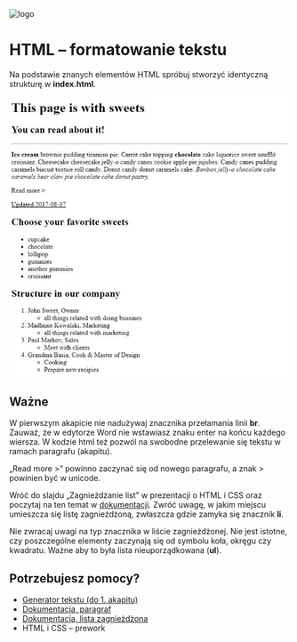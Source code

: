 <img alt="logo" src="http://coderslab.pl/svg/logo-coderslab.svg" width="400">

# HTML &ndash; formatowanie tekstu


Na podstawie znanych elementów HTML spróbuj stworzyć identyczną strukturę w **index.html**.


 ![Sample project](images/sample.jpg)

 ## Ważne
 W pierwszym akapicie nie nadużywaj znacznika przełamania linii **br**. Zauważ, że w edytorze Word nie wstawiasz znaku enter na końcu każdego wiersza. W kodzie html też pozwól na swobodne przelewanie się tekstu w ramach paragrafu (akapitu).

&#8222;Read more &gt;&#8221; powinno zaczynać się od nowego paragrafu, a znak &gt; powinien być w unicode.

 Wróć do slajdu &#8222;Zagnieżdżanie list&#8221; w prezentacji o HTML i CSS oraz poczytaj na ten temat w [dokumentacji][dokumentacja]. Zwróć uwagę, w jakim miejscu umieszcza się listę zagnieżdżoną, zwłaszcza gdzie zamyka się znacznik **li**.

 Nie zwracaj uwagi na typ znacznika w liście zagnieżdżonej. Nie jest istotne, czy poszczególne elementy zaczynają się od symbolu koła, okręgu czy kwadratu. Ważne aby to była lista nieuporządkowana (**ul**).



## Potrzebujesz pomocy?
* [Generator tekstu (do 1. akapitu)](http://www.cupcakeipsum.com)
* [Dokumentacja, paragraf](https://developer.mozilla.org/pl/docs/Web/HTML/Element/p)
* [Dokumentacja, lista zagnieżdżona](https://developer.mozilla.org/pl/docs/Web/HTML/Element/ul)
* HTML i CSS &ndash; prework


<!-- links -->
[dokumentacja]: https://developer.mozilla.org/pl/docs/Web/HTML/Element/ul

